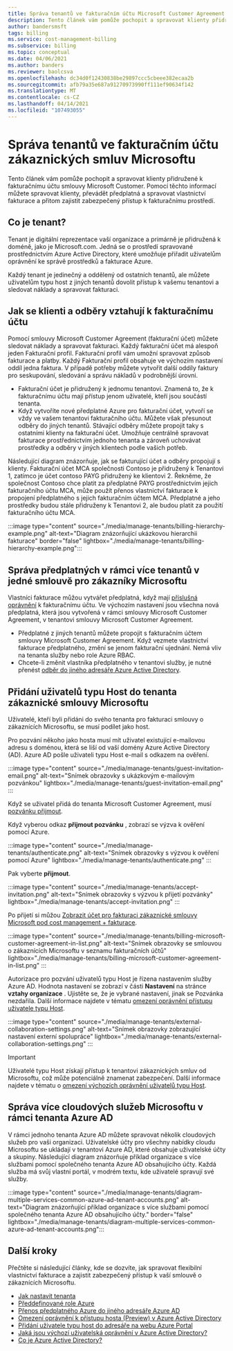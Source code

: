 ```yaml
---
title: Správa tenantů ve fakturačním účtu Microsoft Customer Agreement – Azure
description: Tento článek vám pomůže pochopit a spravovat klienty přidružené k fakturačnímu účtu smlouvy Microsoft Customer.
author: bandersmsft
tags: billing
ms.service: cost-management-billing
ms.subservice: billing
ms.topic: conceptual
ms.date: 04/06/2021
ms.author: banders
ms.reviewer: baolcsva
ms.openlocfilehash: dc34d0f12430838be29897ccc5cbeee382ecaa2b
ms.sourcegitcommit: afb79a35e687a91270973990ff111ef90634f142
ms.translationtype: MT
ms.contentlocale: cs-CZ
ms.lasthandoff: 04/14/2021
ms.locfileid: "107493055"
---
```

# <a name="manage-tenants-in-your-microsoft-customer-agreement-billing-account"></a>Správa tenantů ve fakturačním účtu zákaznických smluv Microsoftu

Tento článek vám pomůže pochopit a spravovat klienty přidružené k fakturačnímu účtu smlouvy Microsoft Customer. Pomocí těchto informací můžete spravovat klienty, převádět předplatná a spravovat vlastnictví fakturace a přitom zajistit zabezpečený přístup k fakturačnímu prostředí.

## <a name="whats-a-tenant"></a>Co je tenant?

Tenant je digitální reprezentace vaší organizace a primárně je přidružená k doméně, jako je Microsoft.com. Jedná se o prostředí spravované prostřednictvím Azure Active Directory, které umožňuje přiřadit uživatelům oprávnění ke správě prostředků a fakturace Azure.

Každý tenant je jedinečný a oddělený od ostatních tenantů, ale můžete uživatelům typu host z jiných tenantů dovolit přístup k vašemu tenantovi a sledovat náklady a spravovat fakturaci.

## <a name="how-tenants-and-subscriptions-relate-to-billing-account"></a>Jak se klienti a odběry vztahují k fakturačnímu účtu

Pomocí smlouvy Microsoft Customer Agreement (fakturační účet) můžete sledovat náklady a spravovat fakturaci. Každý fakturační účet má alespoň jeden Fakturační profil. Fakturační profil vám umožní spravovat způsob fakturace a platby. Každý Fakturační profil obsahuje ve výchozím nastavení oddíl jedna faktura. V případě potřeby můžete vytvořit další oddíly faktury pro seskupování, sledování a správu nákladů v podrobnější úrovni.

- Fakturační účet je přidružený k jednomu tenantovi. Znamená to, že k fakturačnímu účtu mají přístup jenom uživatelé, kteří jsou součástí tenanta.
- Když vytvoříte nové předplatné Azure pro fakturační účet, vytvoří se vždy ve vašem tenantovi fakturačního účtu. Můžete však přesunout odběry do jiných tenantů. Stávající odběry můžete propojit taky s ostatními klienty na fakturační účet. Umožňuje centrálně spravovat fakturace prostřednictvím jednoho tenanta a zároveň uchovávat prostředky a odběry v jiných klientech podle vašich potřeb.

Následující diagram znázorňuje, jak se fakturující účet a odběry propojují s klienty. Fakturační účet MCA společnosti Contoso je přidružený k Tenantovi 1, zatímco je účet contoso PAYG přidružený ke klientovi 2. Řekněme, že společnost Contoso chce platit za předplatné PAYG prostřednictvím jejich fakturačního účtu MCA, může použít přenos vlastnictví fakturace k propojení předplatného s jejich fakturačním účtem MCA. Předplatné a jeho prostředky budou stále přidruženy k Tenantovi 2, ale budou platit za použití fakturačního účtu MCA.

:::image type="content" source="./media/manage-tenants/billing-hierarchy-example.png" alt-text="Diagram znázorňující ukázkovou hierarchii fakturace" border="false" lightbox="./media/manage-tenants/billing-hierarchy-example.png":::

## <a name="manage-subscriptions-under-multiple-tenants-in-a-single-microsoft-customer-agreement"></a>Správa předplatných v rámci více tenantů v jedné smlouvě pro zákazníky Microsoftu

Vlastníci fakturace můžou vytvářet předplatná, když mají [příslušná oprávnění](../manage/understand-mca-roles.md#subscription-billing-roles-and-tasks) k fakturačnímu účtu. Ve výchozím nastavení jsou všechna nová předplatná, která jsou vytvořená v rámci smlouvy Microsoft Customer Agreement, v tenantovi smlouvy Microsoft Customer Agreement.

- Předplatné z jiných tenantů můžete propojit s fakturačním účtem smlouvy Microsoft Customer Agreement. Když vezmete vlastnictví fakturace předplatného, změní se jenom fakturační ujednání. Nemá vliv na tenanta služby nebo role Azure RBAC.
- Chcete-li změnit vlastníka předplatného v tenantovi služby, je nutné přenést [odběr do jiného adresáře Azure Active Directory](../../role-based-access-control/transfer-subscription.md).

## <a name="add-guest-users-to-your-microsoft-customer-agreement-tenant"></a>Přidání uživatelů typu Host do tenanta zákaznické smlouvy Microsoftu

Uživatelé, kteří byli přidáni do svého tenanta pro fakturaci smlouvy o zákaznících Microsoftu, se musí podílet jako host.

Pro pozvání někoho jako hosta musí mít uživatel existující e-mailovou adresu s doménou, která se liší od vaší domény Azure Active Directory (AD). Azure AD pošle uživateli typu Host e-mail s odkazem na ověření.

:::image type="content" source="./media/manage-tenants/guest-invitation-email.png" alt-text="Snímek obrazovky s ukázkovým e-mailovým pozvánkou" lightbox="./media/manage-tenants/guest-invitation-email.png" :::

Když se uživatel přidá do tenanta Microsoft Customer Agreement, musí [pozvánku přijmout](../../active-directory/external-identities/b2b-quickstart-add-guest-users-portal.md#accept-the-invitation).

Když vyberou odkaz **přijmout pozvánku** , zobrazí se výzva k ověření pomocí Azure.

:::image type="content" source="./media/manage-tenants/authenticate.png" alt-text="Snímek obrazovky s výzvou k ověření pomocí Azure" lightbox="./media/manage-tenants/authenticate.png" :::

Pak vyberte **přijmout**.

:::image type="content" source="./media/manage-tenants/accept-invitation.png" alt-text="Snímek obrazovky s výzvou k přijetí pozvánky" lightbox="./media/manage-tenants/accept-invitation.png" :::

Po přijetí si můžou [Zobrazit účet pro fakturaci zákaznické smlouvy Microsoft pod cost management + fakturace](../understand/mca-overview.md#check-access-to-a-microsoft-customer-agreement).

:::image type="content" source="./media/manage-tenants/billing-microsoft-customer-agreement-in-list.png" alt-text="Snímek obrazovky se smlouvou o zákaznících Microsoftu v seznamu fakturačních účtů" lightbox="./media/manage-tenants/billing-microsoft-customer-agreement-in-list.png" :::

Autorizace pro pozvání uživatelů typu Host je řízena nastavením služby Azure AD. Hodnota nastavení se zobrazí v části **Nastavení** na stránce **vztahy organizace** . Ujistěte se, že je vybrané nastavení, jinak se Pozvánka nezdařila. Další informace najdete v tématu [omezení oprávnění přístupu uživatele typu Host](../../active-directory/enterprise-users/users-restrict-guest-permissions.md).

:::image type="content" source="./media/manage-tenants/external-collaboration-settings.png" alt-text="Snímek obrazovky zobrazující nastavení externí spolupráce" lightbox="./media/manage-tenants/external-collaboration-settings.png" :::

> [!IMPORTANT]
> Uživatelé typu Host získají přístup k tenantovi zákaznických smluv od Microsoftu, což může potenciálně znamenat zabezpečení. Další informace najdete v tématu o [omezení výchozích oprávnění uživatelů typu Host](../../active-directory/fundamentals/users-default-permissions.md#restrict-member-users-default-permissions).

## <a name="manage-multiple-microsoft-cloud-services-under-an-azure-ad-tenant"></a>Správa více cloudových služeb Microsoftu v rámci tenanta Azure AD

V rámci jednoho tenanta Azure AD můžete spravovat několik cloudových služeb pro vaši organizaci. Uživatelské účty pro všechny nabídky cloudu Microsoftu se ukládají v tenantovi Azure AD, které obsahuje uživatelské účty a skupiny. Následující diagram znázorňuje příklad organizace s více službami pomocí společného tenanta Azure AD obsahujícího účty. Každá služba má svůj vlastní portál, v modrém textu, kde uživatelé spravují své služby.

:::image type="content" source="./media/manage-tenants/diagram-multiple-services-common-azure-ad-tenant-accounts.png" alt-text="Diagram znázorňující příklad organizace s více službami pomocí společného tenanta Azure AD obsahujícího účty." border="false" lightbox="./media/manage-tenants/diagram-multiple-services-common-azure-ad-tenant-accounts.png":::

## <a name="next-steps"></a>Další kroky

Přečtěte si následující články, kde se dozvíte, jak spravovat flexibilní vlastnictví fakturace a zajistit zabezpečený přístup k vaší smlouvě o zákaznících Microsoftu.

- [Jak nastavit tenanta](../../active-directory/develop/quickstart-create-new-tenant.md)
- [Předdefinované role Azure](../../role-based-access-control/built-in-roles.md)
- [Přenos předplatného Azure do jiného adresáře Azure AD](../../role-based-access-control/transfer-subscription.md)
- [Omezení oprávnění k přístupu hosta (Preview) v Azure Active Directory](../../active-directory/enterprise-users/users-restrict-guest-permissions.md)
- [Přidání uživatele typu host do adresáře na webu Azure Portal](../../active-directory/external-identities/b2b-quickstart-add-guest-users-portal.md#accept-the-invitation)
- [Jaká jsou výchozí uživatelská oprávnění v Azure Active Directory?](../../active-directory/external-identities/b2b-quickstart-add-guest-users-portal.md#accept-the-invitation)
- [Co je Azure Active Directory?](../../active-directory/fundamentals/active-directory-whatis.md)